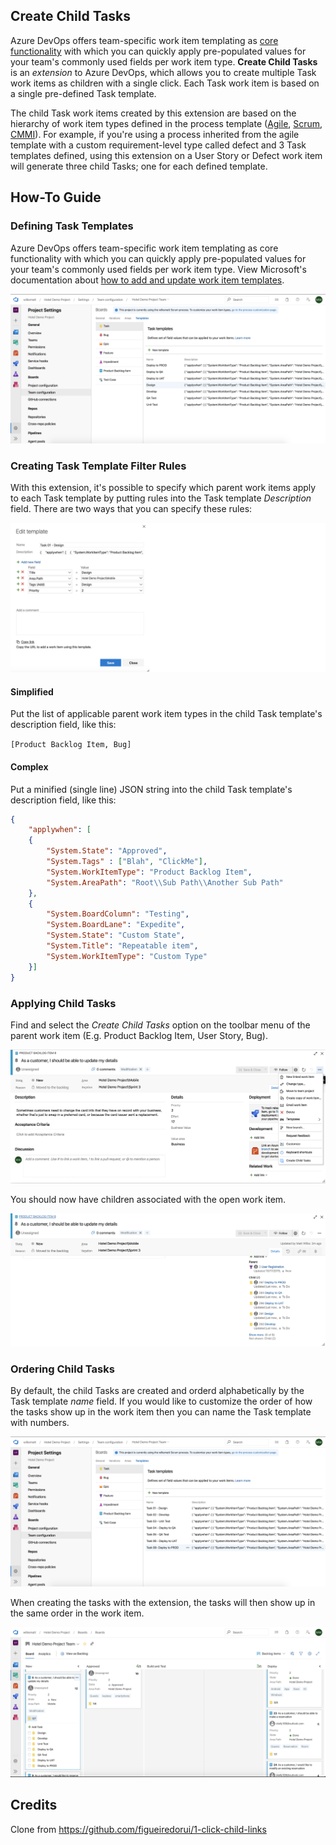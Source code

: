 ## Create Child Tasks ##

Azure DevOps offers team-specific work item templating as <a href="https://docs.microsoft.com/en-us/azure/devops/boards/backlogs/work-item-template?view=azure-devops&tabs=browser" target="_blank">core functionality</a> with which you can quickly apply pre-populated values for your team's commonly used fields per work item type. **Create Child Tasks** is an *extension* to Azure DevOps, which allows you to create multiple Task work items as children with a single click. Each Task work item is based on a single pre-defined Task template.

The child Task work items created by this extension are based on the hierarchy of work item types defined in the process template (<a href="https://docs.microsoft.com/en-us/azure/devops/boards/work-items/guidance/agile-process-workflow?view=azure-devops" target="_blank">Agile</a>, <a href="https://docs.microsoft.com/en-us/azure/devops/boards/work-items/guidance/scrum-process-workflow?view=azure-devops" target="_blank">Scrum</a>, <a href="https://docs.microsoft.com/en-us/azure/devops/boards/work-items/guidance/cmmi-process-workflow?view=azure-devops" target="_blank">CMMI</a>). For example, if you're using a process inherited from the agile template with a custom requirement-level type called defect and 3 Task templates defined, using this extension on a User Story or Defect work item will generate three child Tasks; one for each defined template.

## How-To Guide ##

### Defining Task Templates ###

Azure DevOps offers team-specific work item templating as core functionality with which you can quickly apply pre-populated values for your team's commonly used fields per work item type. View Microsoft's documentation about <a href="https://docs.microsoft.com/en-us/azure/devops/boards/backlogs/work-item-template" target="_blank">how to add and update work item templates</a>.

<img src="src/img/create-child-tasks-screenshot-manage-templates.png" alt="Defining task templates" />

### Creating Task Template Filter Rules ###

With this extension, it's possible to specify which parent work items apply to each Task template by putting rules into the Task template *Description* field. There are two ways that you can specify these rules:

<img src="src/img/create-child-tasks-screenshot-manage-templates-filter-rules.png" alt="Creating task template filter rules" />

#### Simplified ####

Put the list of applicable parent work item types in the child Task template's description field, like this:

```[Product Backlog Item, Bug]```

#### Complex ####

Put a minified (single line) JSON string into the child Task template's description field, like this:

``` json
{
    "applywhen": [
    {
        "System.State": "Approved",
        "System.Tags" : ["Blah", "ClickMe"],
        "System.WorkItemType": "Product Backlog Item",
        "System.AreaPath": "Root\\Sub Path\\Another Sub Path"
    },
    {
        "System.BoardColumn": "Testing",
        "System.BoardLane": "Expedite",
        "System.State": "Custom State",
        "System.Title": "Repeatable item",
        "System.WorkItemType": "Custom Type"
    }]
}
```

### Applying Child Tasks ###

Find and select the *Create Child Tasks* option on the toolbar menu of the parent work item (E.g. Product Backlog Item, User Story, Bug).

<img src="src/img/create-child-tasks-screenshot-work-item-menu-item.png" alt="Applying child tasks menu item" />

You should now have children associated with the open work item.

<img src="src/img/create-child-tasks-screenshot-work-item-tasks.png" alt="Child tasks are added to work item" />

### Ordering Child Tasks ###

By default, the child Tasks are created and orderd alphabetically by the Task template *name* field. If you would like to customize the order of how the tasks show up in the work item then you can name the Task template with numbers. 

<img src="src/img/create-child-tasks-screenshot-manage-templates-order.png" alt="Managing task templates in custom order" />

When creating the tasks with the extension, the tasks will then show up in the same order in the work item.

<img src="src/img/create-child-tasks-screenshot-board-work-item-tasks.png" alt="Board work item with tasks in order" />

## Credits ##

Clone from https://github.com/figueiredorui/1-click-child-links
